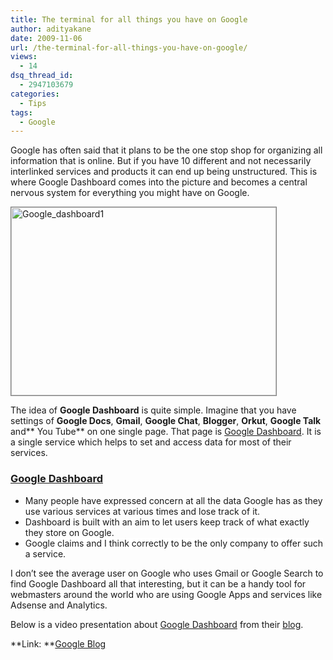 ```yaml
---
title: The terminal for all things you have on Google
author: adityakane
date: 2009-11-06
url: /the-terminal-for-all-things-you-have-on-google/
views:
  - 14
dsq_thread_id:
  - 2947103679
categories:
  - Tips
tags:
  - Google
---
```

Google has often said that it plans to be the one stop shop for organizing all information that is online. But if you have 10 different and not necessarily interlinked services and products it can end up being unstructured. This is where Google Dashboard comes into the picture and becomes a central nervous system for everything you might have on Google.

<img class="alignnone size-full wp-image-16434" style="border: 1px solid grey" src="http://cdn.devilsworkshop.org/files/2009/11/Google_dashboard1.png" alt="Google_dashboard1" width="424" height="301" />

The idea of **Google Dashboard** is quite simple. Imagine that you have settings of **Google Docs**, **Gmail**, **Google Chat**, **Blogger**, **Orkut**, **Google Talk** and** You Tube** on one single page. That page is <a href="http://www.google.com/dashboard." onclick="_gaq.push(['_trackEvent','download','http://www.google.com/dashboard.']);" >Google Dashboard</a>. It is a single service which helps to set and access data for most of their services.

### <a href="http://www.google.com/dashboard" onclick="_gaq.push(['_trackEvent', 'outbound-article', 'http://www.google.com/dashboard', 'Google Dashboard']);" >Google Dashboard</a>

  * Many people have expressed concern at all the data Google has as they use various services at various times and lose track of it.
  * Dashboard is built with an aim to let users keep track of what exactly they store on Google.
  * <span style="background-color: #ffffff">Google claims and I think correctly to be the only company to offer such a service.</span>

I don&#8217;t see the average user on Google who uses Gmail or Google Search to find Google Dashboard all that interesting, but it can be a handy tool for webmasters around the world who are using Google Apps and services like Adsense and Analytics.

Below is a video presentation about <a href="http://www.google.com/dashboard." onclick="_gaq.push(['_trackEvent','download','http://www.google.com/dashboard.']);" >Google Dashboard</a> from their <a href="http://googleblog.blogspot.com/2009/11/transparency-choice-and-control-now.html" onclick="_gaq.push(['_trackEvent', 'outbound-article', 'http://googleblog.blogspot.com/2009/11/transparency-choice-and-control-now.html', 'blog']);" >blog</a>.



**Link: **<a href="http://googleblog.blogspot.com/2009/11/transparency-choice-and-control-now.html" onclick="_gaq.push(['_trackEvent', 'outbound-article', 'http://googleblog.blogspot.com/2009/11/transparency-choice-and-control-now.html', 'Google Blog']);" >Google Blog</a>
